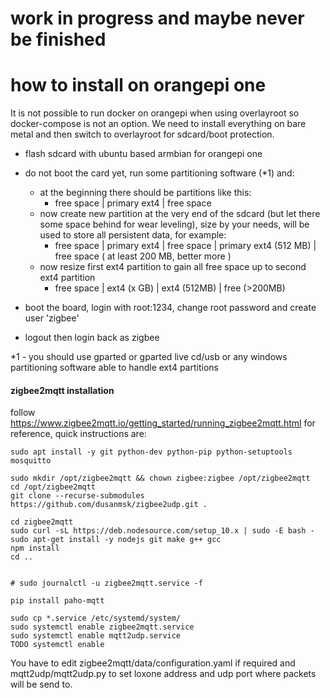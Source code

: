 # work in progress and maybe never be finished

# how to install on orangepi one

It is not possible to run docker on orangepi when using overlayroot so docker-compose is not an option.
We need to install everything on bare metal and then switch to overlayroot for sdcard/boot protection.

- flash sdcard with ubuntu based armbian for orangepi one
- do not boot the card yet, run some partitioning software (*1) and:
    - at the beginning there should be partitions like this:
        - free space | primary ext4 | free space
    - now create new partition at the very end of the sdcard (but let there some space behind for wear leveling), size by your needs, will be used to store all persistent data, for example:
        - free space | primary ext4 | free space | primary ext4 (512 MB) | free space ( at least 200 MB, better more )
    - now resize first ext4 partition to gain all free space up to second ext4 partition
        - free space | ext4 (x GB) | ext4 (512MB) | free (>200MB)
    
- boot the board, login with root:1234, change root password and create user 'zigbee'
- logout then login back as zigbee

*1 - you should use gparted or gparted live cd/usb or any windows partitioning software able to handle ext4 partitions

#### zigbee2mqtt installation
follow https://www.zigbee2mqtt.io/getting_started/running_zigbee2mqtt.html for reference, quick instructions are:

    sudo apt install -y git python-dev python-pip python-setuptools mosquitto

    sudo mkdir /opt/zigbee2mqtt && chown zigbee:zigbee /opt/zigbee2mqtt
    cd /opt/zigbee2mqtt
    git clone --recurse-submodules https://github.com/dusanmsk/zigbee2udp.git .
    
    cd zigbee2mqtt
    sudo curl -sL https://deb.nodesource.com/setup_10.x | sudo -E bash -
    sudo apt-get install -y nodejs git make g++ gcc
    npm install
    cd ..
    
    
    # sudo journalctl -u zigbee2mqtt.service -f
    
    pip install paho-mqtt
    
    sudo cp *.service /etc/systemd/system/
    sudo systemctl enable zigbee2mqtt.service
    sudo systemctl enable mqtt2udp.service
    TODO systemctl enable 

You have to edit zigbee2mqtt/data/configuration.yaml if required and mqtt2udp/mqtt2udp.py to set loxone address and udp port where packets will be send to.    
    
    